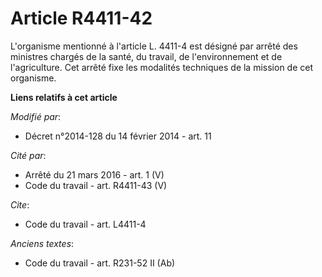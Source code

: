 # Article R4411-42

L'organisme mentionné à l'article L. 4411-4 est désigné par arrêté des ministres chargés de la santé, du travail, de
l'environnement et de l'agriculture. Cet arrêté fixe les modalités techniques de la mission de cet organisme.

**Liens relatifs à cet article**

_Modifié par_:

  - Décret n°2014-128 du 14 février 2014 - art. 11

_Cité par_:

  - Arrêté du 21 mars 2016 - art. 1 (V)
  - Code du travail - art. R4411-43 (V)

_Cite_:

  - Code du travail - art. L4411-4

_Anciens textes_:

  - Code du travail - art. R231-52 II (Ab)
